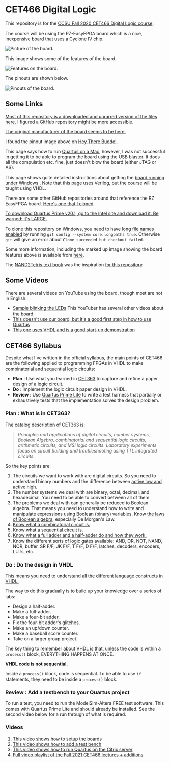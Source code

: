 # CET466 Digital Logic

This repository is for the [CCSU Fall 2020 CET466 Digital Logic course](https://ccsu.smartcatalogiq.com/en/current/Undergraduate-Graduate-Catalog/All-Courses/CET-Computer-Electronics-Technology/400/CET-466).

The course will be using the RZ-EasyFPGA board which is a nice, inexpensive board that uses a Cyclone IV chip.

![Picture of the board.](./RZ-EasyFPGA.jpg)

This image shows some of the features of the board.

![Features on the board.](./aletra_fpga_ep4ce6e22c8n.jpg)

The pinouts are shown below.

![Pinouts of the board.](./fpga_pin_map.jpg)

## Some Links

[Most of this repository is a downloaded and unrarred version of the files here.](http://fpga.redliquid.pl/) I figured a GitHub repository might be more accessible.

[The original manufacturer of the board seems to be here.](http://www.rzrd.net/product/?79_502.html)

I found the pinout image above on [Hey There Buddo!](https://www.philipzucker.com/simple-fpga-stuff/).

This page says how to run [Quartus on a Mac](https://ezcontents.org/altera-quartus-mac-osx), however, I was not successful in getting it to be able to program the board using the USB blaster. It does all the compulation etc. fine, just doesn't blow the board (either JTAG or AS).

This page shows quite detailed instructions about getting the [board running under Windows.](https://gojimmypi.blogspot.com/2018/02/first-fpga-test-drive-with-altera.html). Note that this page uses Verilog, but the course will be taught using VHDL.

There are some other GitHub repositories around that reference the RZ EasyFPGA board. [Here's one that I cloned](https://gist.github.com/kootsoop/9a52aca63f8885c351363b1a7407282b)

[To download Quartus Prime v20.1, go to the Intel site and download it. Be warned: it's LARGE.](https://fpgasoftware.intel.com/20.1/?edition=lite)

To clone this repository on Windows, you need to have [long file names enabled](https://stackoverflow.com/questions/22575662/filename-too-long-in-git-for-windows) by running `git config --system core.longpaths true`. Otherwise `git` will give an error about `Clone succeeded but checkout failed.`

Some more information, including the marked up image showing the board features above is available from [here](http://piswords.com/ep4ce6e22c8n.html).

The [NAND2Tetris text book](https://www.nand2tetris.org/) was the inspiration [for this repository](https://gitlab.com/x653/nand2tetris-fpga/)

## Some Videos

There are several videos on YouTube using the board, though most are not in English:

- [Sample blinking the LEDs](https://www.youtube.com/watch?v=sspek_3XA6A) This YouTuber has several other videos about the board.
- [This doesn't use our board, but it's a good first step in how to use Quartus](https://www.youtube.com/watch?v=RAD9Y8JGY9s)
- [This one uses VHDL and is a good start-up demonstration](https://www.youtube.com/watch?v=t72x_zZdDPs)

## CET466 Syllabus

Despite what I've written in the official syllabus, the main points of CET466 are the following applied to programming FPGAs in VHDL to make combinatorial and sequential logic circuits:

- **Plan** : Use what you learned in [CET363](https://ccsu.smartcatalogiq.com/en/current/Undergraduate-Graduate-Catalog/All-Courses/CET-Computer-Electronics-Technology/300/CET-363) to capture and refine a paper design of a logic circuit.
- **Do** : Implement the logic circuit paper design in VHDL.
- **Review** : Use [Quartus Prime Lite](https://www.intel.com/content/www/us/en/products/details/fpga/development-tools/quartus-prime.html) to write a test harness that partially or exhaustively tests that the implementation solves the design problem.

### Plan : What is in CET363?

The catalog description of CET363 is:

> _Principles and applications of digital circuits, number systems, Boolean Algebra, combinatorial and sequential logic circuits, arithmetic circuits, and MSI logic circuits. Laboratory experiments focus on circuit building and troubleshooting using TTL integrated circuits._

So the key points are:

1.  The circuits we want to work with are digital circuits. So you need to understand binary numbers and the difference between [active low and active high](https://learn.sparkfun.com/tutorials/logic-levels/active-low-and-active-high).
1.  The number systems we deal with are binary, octal, decimal, and hexadecimal. You need to be able to convert between all of them.
1.  The problems we deal with can generally be reduced to Boolean algebra. That means you need to understand how to write and manipulate expressions using Boolean (binary) variables. Know [the laws of Boolean algebra](https://www.electronics-tutorials.ws/boolean/bool_6.html), especially De Morgan's Law.
1.  [Know what a combinatorial circuit is.](https://dept-info.labri.fr/~strandh/Teaching/AMP/Common/Strandh-Tutorial/combinatorial.html)
1.  [Know what a sequential circuit is.](https://www.elprocus.com/different-types-of-sequential-circuits)
1.  [Know what a full adder and a half-adder do and how they work.](https://www.geeksforgeeks.org/difference-between-half-adder-and-full-adder/)
1.  Know the different sorts of logic gates available: AND, OR, NOT, NAND, NOR, buffer, SR F/F, JK F/F, T F/F, D F/F, latches, decoders, encoders, LUTs, etc.

### Do : Do the design in VHDL

This means you need to understand [all the different language constructs in VHDL.](PDFs/VHDL-All-Slides.pdf)

The way to do this gradually is to build up your knowledge over a series of labs:

- Design a half-adder.
- Make a full-adder.
- Make a four-bit adder.
- Fix the four-bit adder's glitches.
- Make an up/down counter.
- Make a baseball score counter.
- Take on a larger group project.

The key thing to remember about VHDL is that, unless the code is within a `process()` block, EVERYTHING HAPPENS AT ONCE.

**VHDL code is not sequential.**

Inside a `process()` block, code is sequential. To be able to use `if` statements, they need to be inside a `process()` block.

### Review : Add a testbench to your Quartus project

To run a test, you need to run the ModelSim-Altera FREE test software. This comes with Quartus Prime Lite and should already be installed. See the second video below for a run through of what is required.

### Videos

1. [This video shows how to setup the boards](https://www.youtube.com/watch?v=KerOScn4eXo)
1. [This video shows how to add a test bench](https://youtu.be/L9TBO1pDb4o)
1. [This video shows how to run Quartus on the Citrix server](https://youtu.be/z4YBU2qMfCM)
1. [Full video playlist of the Fall 2021 CET466 lectures + additions](https://www.youtube.com/playlist?list=PLwTKofaON8MdpCwUfrVzTDJRikl_dtnN7)
